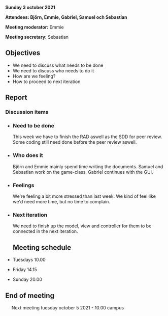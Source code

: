 **Sunday 3 october 2021**

**Attendees: Björn, Emmie, Gabriel, Samuel och Sebastian**

**Meeting moderator:** Emmie

**Meeting secretary:** Sebastian

## Objectives
* We need to discuss what needs to be done
* We need to discuss who needs to do it
* How are we feeling?
* How to proceed to next iteration

## Report

### Discussion items
* ### **Need to be done**
  This week we have to finish the RAD aswell as the SDD for peer review. Some coding still need done before the peer review aswell.
* ### **Who does it**
  Björn and Emmie mainly spend time writing the documents. Samuel and Sebastian work on the game-class. Gabriel continues with the GUI.
* ### **Feelings**
  We're feeling a bit more stressed than last week. We kind of feel like we'd need more time, but no time to complain.
* ### **Next iteration**
  We need to finish up the model, view and controller for them to be connected in the next iteration.

  ## Meeting schedule
* Tuesdays 10.00
* Friday 14.15
* Sunday 20.00

## End of meeting
&nbsp; &nbsp; &nbsp;Next meeting tuesday october 5 2021 - 10.00 campus
